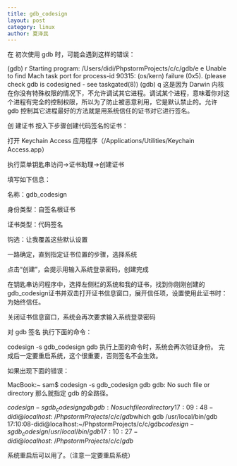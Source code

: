 ```yaml
---
title: gdb_codesign
layout: post
category: linux
author: 夏泽民
---
```

在
初次使用 gdb 时，可能会遇到这样的错误：

(gdb) r
Starting program: /Users/didi/PhpstormProjects/c/c/gdb/e e
Unable to find Mach task port for process-id 90315: (os/kern) failure (0x5).
 (please check gdb is codesigned - see taskgated(8))
(gdb) q
这是因为 Darwin 内核在你没有特殊权限的情况下，不允许调试其它进程。调试某个进程，意味着你对这个进程有完全的控制权限，所以为了防止被恶意利用，它是默认禁止的。允许 gdb 控制其它进程最好的方法就是用系统信任的证书对它进行签名。
<!-- more -->
创
建证书
按入下步骤创建代码签名的证书：

打开 Keychain Access 应用程序（/Applications/Utilities/Keychain Access.app）

执行菜单钥匙串访问->证书助理->创建证书

填写如下信息：

名称：gdb_codesign

身份类型：自签名根证书

证书类型：代码签名

钩选：让我覆盖这些默认设置

一路确定，直到指定证书位置的步骤，选择系统

点击“创建”，会提示用输入系统登录密码，创建完成

在钥匙串访问程序中，选择左侧栏的系统和我的证书，找到你刚刚创建的gdb_codesign证书并双击打开证书信息窗口，展开信任项，设置使用此证书时：为始终信任。

关闭证书信息窗口，系统会再次要求输入系统登录密码

对 gdb 签名
执行下面的命令：

codesign
-s gdb_codesign gdb
执行上面的命令时，系统会再次验证身份。 完成后一定要重启系统，这个很重要，否则签名不会生效。

如果出现下面的错误：

MacBook:~ sam$ codesign -s gdb_codesign gdb gdb: No such file or directory
那么就指定 gdb 的全路径。

$codesign -s gdb_codesign gdb
gdb: No such file or directory
17:09:48-didi@localhost:~/PhpstormProjects/c/c/gdb$which gdb
/usr/local/bin/gdb
17:10:08-didi@localhost:~/PhpstormProjects/c/c/gdb$codesign -s gdb_codesign /usr/local/bin/gdb
17:10:27-didi@localhost:~/PhpstormProjects/c/c/gdb$

系统重启后可以用了。（注意一定要重启系统）

